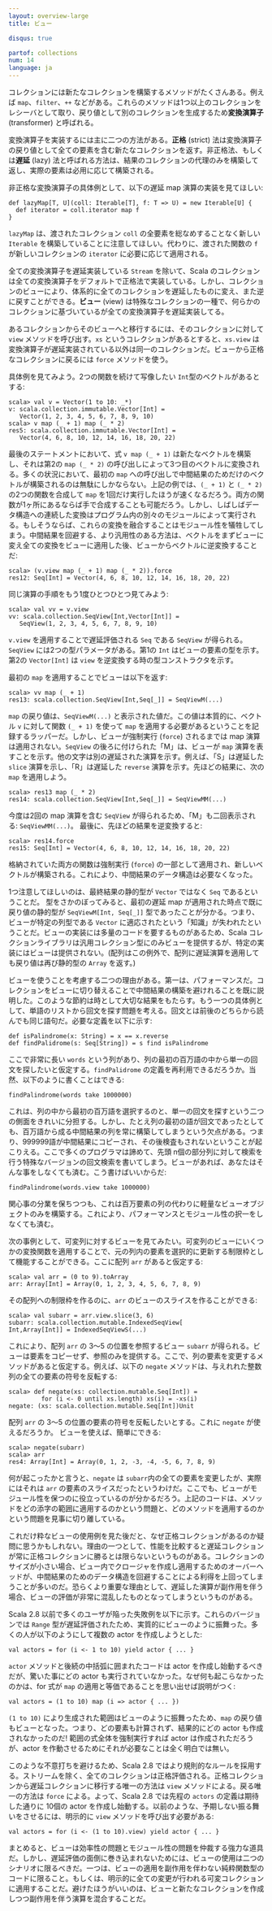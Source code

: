 ```yaml
---
layout: overview-large
title: ビュー

disqus: true

partof: collections
num: 14
language: ja
---
```


コレクションには新たなコレクションを構築するメソッドがたくさんある。例えば `map`、`filter`、`++` などがある。これらのメソッドは1つ以上のコレクションをレシーバとして取り、戻り値として別のコレクションを生成するため**変換演算子** 
(transformer) と呼ばれる。

変換演算子を実装するには主に二つの方法がある。**正格** (strict) 法は変換演算子の戻り値として全ての要素を含む新たなコレクションを返す。非正格法、もしくは**遅延** (lazy) 法と呼ばれる方法は、結果のコレクションの代理のみを構築して返し、実際の要素は必用に応じて構築される。

非正格な変換演算子の具体例として、以下の遅延 map 演算の実装を見てほしい:

    def lazyMap[T, U](coll: Iterable[T], f: T => U) = new Iterable[U] {
      def iterator = coll.iterator map f
    }

`lazyMap` は、渡されたコレクション `coll` の全要素を総なめすることなく新しい `Iterable` を構築していることに注意してほしい。代わりに、渡された関数の `f` が新しいコレクションの `iterator` に必要に応じて適用される。

全ての変換演算子を遅延実装している `Stream` を除いて、Scala のコレクションは全ての変換演算子をデフォルトで正格法で実装している。しかし、コレクションのビューにより、体系的に全てのコレクションを遅延したものに変え、また逆に戻すことができる。**ビュー** (view) は特殊なコレクションの一種で、何らかのコレクションに基づいているが全ての変換演算子を遅延実装してる。

あるコレクションからそのビューへと移行するには、そのコレクションに対して `view` メソッドを呼び出す。`xs` というコレクションがあるとすると、`xs.view` は変換演算子が遅延実装されている以外は同一のコレクションだ。ビューから正格なコレクションに戻るには `force` メソッドを使う。

具体例を見てみよう。2つの関数を続けて写像したい `Int`型のベクトルがあるとする:

    scala> val v = Vector(1 to 10: _*)
    v: scala.collection.immutable.Vector[Int] =
       Vector(1, 2, 3, 4, 5, 6, 7, 8, 9, 10)
    scala> v map (_ + 1) map (_ * 2)
    res5: scala.collection.immutable.Vector[Int] = 
       Vector(4, 6, 8, 10, 12, 14, 16, 18, 20, 22)

最後のステートメントにおいて、式 `v map (_ + 1)` は新たなベクトルを構築し、それは第2の `map (_ * 2)`
の呼び出しによって3つ目のベクトルに変換される。多くの状況において、最初の `map` への呼び出しで中間結果のためだけのベクトルが構築されるのは無駄にしかならない。上記の例では、`(_ + 1)` と `(_ * 2)` の2つの関数を合成して `map` を1回だけ実行したほうが速くなるだろう。両方の関数が1ヶ所にあるならば手で合成することも可能だろう。しかし、しばしばデータ構造への連続した変換はプログラム内の別々のモジュールによって実行される。もしそうならば、これらの変換を融合することはモジュール性を犠牲してしまう。中間結果を回避する、より汎用性のある方法は、ベクトルをまずビューに変え全ての変換をビューに適用した後、ビューからベクトルに逆変換することだ:

    scala> (v.view map (_ + 1) map (_ * 2)).force
    res12: Seq[Int] = Vector(4, 6, 8, 10, 12, 14, 16, 18, 20, 22)  

同じ演算の手順をもう1度ひとつひとつ見てみよう:

    scala> val vv = v.view
    vv: scala.collection.SeqView[Int,Vector[Int]] = 
       SeqView(1, 2, 3, 4, 5, 6, 7, 8, 9, 10)

`v.view` を適用することで遅延評価される `Seq` である `SeqView` が得られる。`SeqView` には2つの型パラメータがある。第1の `Int` はビューの要素の型を示す。第2の `Vector[Int]` は `view`
を逆変換する時の型コンストラクタを示す。

最初の `map` を適用することでビューは以下を返す:

    scala> vv map (_ + 1)
    res13: scala.collection.SeqView[Int,Seq[_]] = SeqViewM(...)

`map` の戻り値は、`SeqViewM(...)` と表示された値だ。この値は本質的に、ベクトル `v` に対して関数 `(_ + 1)` を使って `map` を適用する必要があるということを記録するラッパーだ。しかし、ビューが強制実行 (`force`) されるまでは map 演算は適用されない。`SeqView` の後ろに付けられた「M」は、ビューが `map` 演算を表すことを示す。他の文字は別の遅延された演算を示す。例えば、「S」は遅延した `slice` 演算を示し、「R」は遅延した `reverse` 演算を示す。先ほどの結果に、次の `map` を適用しよう。

    scala> res13 map (_ * 2)
    res14: scala.collection.SeqView[Int,Seq[_]] = SeqViewMM(...)

今度は2回の map 演算を含む `SeqView` が得られるため、「M」も二回表示される: `SeqViewMM(...)`。 最後に、先ほどの結果を逆変換すると:

    scala> res14.force
    res15: Seq[Int] = Vector(4, 6, 8, 10, 12, 14, 16, 18, 20, 22)

格納されていた両方の関数は強制実行 (`force`) の一部として適用され、新しいベクトルが構築される。これにより、中間結果のデータ構造は必要なくなった。

1つ注意してほしいのは、最終結果の静的型が `Vector` ではなく `Seq` であるということだ。 型をさかのぼってみると、最初の遅延 map が適用された時点で既に戻り値の静的型が `SeqViewM[Int, Seq[_]]` 型であったことが分かる。つまり、ビューが特定の列型である `Vector` に適応されたという「知識」が失われたということだ。ビューの実装には多量のコードを要するものがあるため、Scala コレクションライブラリは汎用コレクション型にのみビューを提供するが、特定の実装にはビューは提供されない。(配列はこの例外で、配列に遅延演算を適用しても戻り値は再び静的型の `Array` を返す。)

ビューを使うことを考慮する二つの理由がある。第一は、パフォーマンスだ。コレクションをビューに切り替えることで中間結果の構築を避けれることを既に説明した。このような節約は時として大切な結果をもたらす。もう一つの具体例として、単語のリストから回文を探す問題を考える。回文とは前後のどちらから読んでも同じ語句だ。必要な定義を以下に示す:

    def isPalindrome(x: String) = x == x.reverse
    def findPalidrome(s: Seq[String]) = s find isPalindrome

ここで非常に長い `words` という列があり、列の最初の百万語の中から単一の回文を探したいと仮定する。`findPalidrome` の定義を再利用できるだろうか。当然、以下のように書くことはできる:

    findPalindrome(words take 1000000)

これは、列の中から最初の百万語を選択するのと、単一の回文を探すという二つの側面をきれいに分担する。しかし、たとえ列の最初の語が回文であったとしても、百万語から成る中間結果の列を常に構築してしまうという欠点がある。つまり、999999語が中間結果にコピーされ、その後検査もされないということが起こりえる。ここで多くのプログラマは諦めて、先頭 n個の部分列に対して検索を行う特殊なバージョンの回文検索を書いてしまう。ビューがあれば、あなたはそんな事をしなくても済む。こう書けばいいからだ:

    findPalindrome(words.view take 1000000)

関心事の分業を保ちつつも、これは百万要素の列の代わりに軽量なビューオブジェクトのみを構築する。これにより、パフォーマンスとモジュール性の択一をしなくても済む。

次の事例として、可変列に対するビューを見てみたい。可変列のビューにいくつかの変換関数を適用することで、元の列内の要素を選択的に更新する制限枠として機能することができる。ここに配列 `arr` があると仮定する:

    scala> val arr = (0 to 9).toArray
    arr: Array[Int] = Array(0, 1, 2, 3, 4, 5, 6, 7, 8, 9)

その配列への制限枠を作るのに、`arr` のビューのスライスを作ることができる:

    scala> val subarr = arr.view.slice(3, 6)
    subarr: scala.collection.mutable.IndexedSeqView[
    Int,Array[Int]] = IndexedSeqViewS(...)

これにより、配列 `arr` の 3〜5 の位置を参照するビュー `subarr` が得られる。ビューは要素をコピーせず、参照のみを提供する。ここで、列の要素を変更するメソッドがあると仮定する。例えば、以下の `negate` メソッドは、与えれれた整数列の全ての要素の符号を反転する:

    scala> def negate(xs: collection.mutable.Seq[Int]) =
             for (i <- 0 until xs.length) xs(i) = -xs(i)
    negate: (xs: scala.collection.mutable.Seq[Int])Unit

配列 `arr` の 3〜5 の位置の要素の符号を反転したいとする。これに `negate` が使えるだろうか。 ビューを使えば、簡単にできる:

    scala> negate(subarr)
    scala> arr
    res4: Array[Int] = Array(0, 1, 2, -3, -4, -5, 6, 7, 8, 9)

何が起こったかと言うと、`negate` は `subarr`内の全ての要素を変更したが、実際にはそれは `arr`
の要素のスライスだったというわけだ。ここでも、ビューがモジュール性を保つのに役立っているのが分かるだろう。上記のコードは、メソッドをどの添字の範囲に適用するのかという問題と、どのメソッドを適用するのかという問題を見事に切り離している。

これだけ粋なビューの使用例を見た後だと、なぜ正格コレクションがあるのか疑問に思うかもしれない。理由の一つとして、性能を比較すると遅延コレクションが常に正格コレクションに勝るとは限らないというものがある。コレクションのサイズが小さい場合、ビュー内でクロージャを作成し適用するためのオーバーヘッドが、中間結果のためのデータ構造を回避することによる利得を上回ってしまうことが多いのだ。恐らくより重要な理由として、遅延した演算が副作用を伴う場合、ビューの評価が非常に混乱したものとなってしまうというものがある。

Scala 2.8 以前で多くのユーザが陥った失敗例を以下に示す。これらのバージョンでは `Range` 型が遅延評価されたため、実質的にビューのように振舞った。多くの人が以下のようにして複数の actor を作成しようとした:

    val actors = for (i <- 1 to 10) yield actor { ... }

`actor` メソッドと後続の中括弧に囲まれたコードは actor を作成し始動するべきだが、驚いた事にどの actor も実行されていなかった。なぜ何も起こらなかったのかは、for 式が `map` の適用と等価であることを思い出せば説明がつく:

    val actors = (1 to 10) map (i => actor { ... })

`(1 to 10)` により生成された範囲はビューのように振舞ったため、`map` の戻り値もビューとなった。つまり、どの要素も計算されず、結果的にどの actor も作成されなかったのだ! 範囲の式全体を強制実行すれば actor は作成されただろうが、actor
を作動させるためにそれが必要なことは全く明白では無い。

このような不意打ちを避けるため、Scala 2.8 ではより規則的なルールを採用する。ストリームを除く、全てのコレクションは正格評価される。正格コレクションから遅延コレクションに移行する唯一の方法は `view` メソッドによる。戻る唯一の方法は `force` による。よって、Scala 2.8 では先程の `actors` の定義は期待した通りに 10個の actor を作成し始動する。以前のような、予期しない振る舞いをさせるには、明示的に `view` メソッドを呼び出す必要がある:

    val actors = for (i <- (1 to 10).view) yield actor { ... }

まとめると、ビューは効率性の問題とモジュール性の問題を仲裁する強力な道具だ。しかし、遅延評価の面倒に巻き込まれないためには、ビューの使用は二つのシナリオに限るべきだ。一つは、ビューの適用を副作用を伴わない純粋関数型のコードに限ること。もしくは、明示的に全ての変更が行われる可変コレクションに適用することだ。避けたほうがいいのは、ビューと新たなコレクションを作成しつつ副作用を伴う演算を混合することだ。
